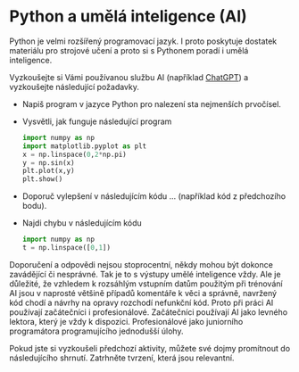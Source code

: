 # Python a umělá inteligence (AI)

Python je velmi rozšířený programovací jazyk. I proto poskytuje dostatek materiálu pro strojové učení a proto si s Pythonem poradí i umělá inteligence.

Vyzkoušejte si Vámi používanou službu AI (například [ChatGPT](https://openai.com/blog/chatgpt)) a vyzkoušejte následující požadavky.

* Napiš program v jazyce Python pro nalezení sta nejmenších prvočísel.
* Vysvětli, jak funguje následující program 

  ```python
  import numpy as np
  import matplotlib.pyplot as plt
  x = np.linspace(0,2*np.pi)
  y = np.sin(x)
  plt.plot(x,y)
  plt.show()
  ```
* Doporuč vylepšení v následujícím kódu ... (například kód z předchozího bodu).
* Najdi chybu v následujícím kódu

  ```python
  import numpy as np
  t = np.linspace([0,1])
  ```

Doporučení a odpovědi nejsou stoprocentní, někdy mohou být dokonce zavádějící či nesprávné. Tak je to s výstupy umělé inteligence vždy. Ale je důležité, že vzhledem k rozsáhlým vstupním datům použitým při trénování AI jsou v naprosté většině případů komentáře k věci a správně, navržený kód chodí a návrhy na opravy rozchodí nefunkční kód. Proto při práci AI používají začátečníci i profesionálové. Začátečníci používají AI jako levného lektora, který je vždy k dispozici. Profesionálové jako juniorního programátora programujícího jednodušší úlohy.

Pokud jste si vyzkoušeli předchozí aktivity, můžete své dojmy promítnout do následujícího shrnutí. Zatrhněte tvrzení, která jsou relevantní.
